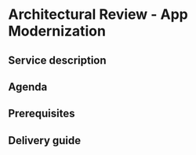 # Architectural Review - App Modernization

## Service description


## Agenda


## Prerequisites


## Delivery guide